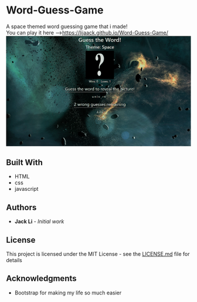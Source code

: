 # Word-Guess-Game
A space themed word guessing game that i made!   
You can play it here -->https://lijaack.github.io/Word-Guess-Game/   
![picture](assets/images/Guess-The-Word.png)



## Built With

* HTML
* css
* javascript

## Authors

* **Jack Li** - *Initial work* 


## License

This project is licensed under the MIT License - see the [LICENSE.md](LICENSE.md) file for details

## Acknowledgments

* Bootstrap for making my life so much easier
